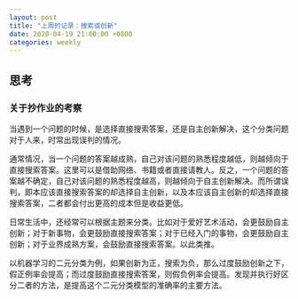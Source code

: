 ```yaml
---
layout: post
title: "上周的记录：搜索或创新"
date: 2020-04-19 21:00:00 +0800
categories: weekly
---
```


## 思考

### 关于抄作业的考察

当遇到一个问题的时候，是选择直接搜索答案，还是自主创新解决，这个分类问题对于人来，时常出现误判的情况。

通常情况，当一个问题的答案越成熟，自己对该问题的熟悉程度越低，则越倾向于直接搜索答案。这里可以是借助网络、书籍或者直接请教人。反之，一个问题的答案越不确定，自己对该问题的熟悉程度越高，则越倾向于自主创新解决。而所谓误判，即本应该直接搜索答案的却选择自主创新，以及本应该自主创新的却选择直接搜索答案，二者都会付出更高的成本但是收益更低。

日常生活中，还经常可以根据主题来分类。比如对于爱好艺术活动，会更鼓励自主创新；对于新事物，会更鼓励直接搜索答案；对于已经入门的事物，会更鼓励自主创新；对于业界成熟方案，会鼓励直接搜索答案。以此类推。

以机器学习的二元分类为例，如果创新为正，搜索为负，那么过度鼓励创新之下，假正例率会提高；而过度鼓励直接搜索答案，则假负例率会提高。发现并执行好区分二者的方法，是提高这个二元分类模型的准确率的主要方法。